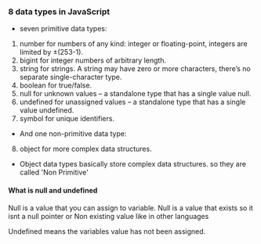 ### 8 data types in JavaScript 
- seven primitive data types:
1. number for numbers of any kind: integer or floating-point, integers are limited by ±(253-1).
2. bigint for integer numbers of arbitrary length.
3. string for strings. A string may have zero or more characters, there’s no separate single-character type.
4. boolean for true/false.
5. null for unknown values – a standalone type that has a single value null.
6. undefined for unassigned values – a standalone type that has a single value undefined.
7. symbol for unique identifiers.

- And one non-primitive data type:
8. object for more complex data structures.

- Object data types basically store complex data structures. so they are called 'Non Primitive'


#### What is null and undefined 

   Null is a value that you can assign to variable. Null is a value that exists so it isnt a null pointer or 
         Non existing value like in other languages

   Undefined means the variables value has not been assigned.